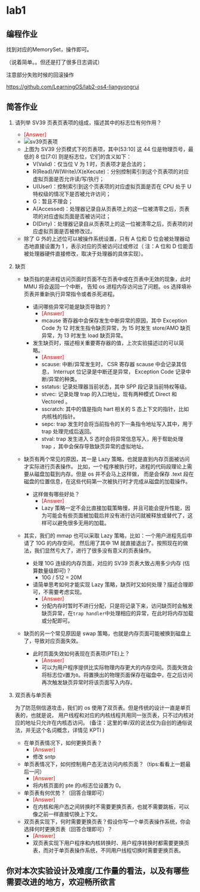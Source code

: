 # lab1

## 编程作业

找到对应的MemorySet，操作即可。

（说着简单。。但还是打了很多日志调试）

注意部分失败时候的回滚操作

<https://github.com/LearningOS/lab2-os4-liangyongrui>

## 简答作业

1. 请列举 SV39 页表页表项的组成，描述其中的标志位有何作用？

   - <font color=red>[Answer]</font>
   - ![sv39页表项](http://rcore-os.cn/rCore-Tutorial-Book-v3/_images/sv39-pte.png)
   - 上图为 SV39 分页模式下的页表项，其中[53:10] 这 44 位是物理页号，最低的 8 位[7:0] 则是标志位，它们的含义如下：
     - V(Valid)：仅当位 V 为 1 时，页表项才是合法的；
     - R(Read)/W(Write)/X(eXecute)：分别控制索引到这个页表项的对应虚拟页面是否允许读/写/执行；
     - U(User)：控制索引到这个页表项的对应虚拟页面是否在 CPU 处于 U 特权级的情况下是否被允许访问；
     - G：暂且不理会；
     - A(Accessed)：处理器记录自从页表项上的这一位被清零之后，页表项的对应虚拟页面是否被访问过；
     - D(Dirty)：处理器记录自从页表项上的这一位被清零之后，页表项的对应虚拟页面是否被修改过。
   - 除了 G 外的上述位可以被操作系统设置，只有 A 位和 D 位会被处理器动态地直接设置为 1 ，表示对应的页被访问过或修过（ 注：A 位和 D 位能否被处理器硬件直接修改，取决于处理器的具体实现）。

1. 缺页

   - 缺页指的是进程访问页面时页面不在页表中或在页表中无效的现象，此时 MMU 将会返回一个中断， 告知 os 进程内存访问出了问题。os 选择填补页表并重新执行异常指令或者杀死进程。

     - 请问哪些异常可能是缺页导致的？
       - <font color=red>[Answer]</font>
       - mcause 寄存器中会保存发生中断异常的原因，其中 Exception Code 为 12 时发生指令缺页异常，为 15 时发生 store/AMO 缺页异常，为 13 时发生 load 缺页异常。
     - 发生缺页时，描述相关重要寄存器的值，上次实验描述过的可以简略。
       - <font color=red>[Answer]</font>
       - scause: 中断/异常发生时， CSR 寄存器 scause 中会记录其信息， Interrupt 位记录是中断还是异常， Exception Code 记录中断/异常的种类。
       - sstatus: 记录处理器当前状态，其中 SPP 段记录当前特权等级。
       - stvec: 记录处理 trap 的入口地址，现有两种模式 Direct 和 Vectored 。
       - sscratch: 其中的值是指向 hart 相关的 S 态上下文的指针，比如内核栈的指针。
       - sepc: trap 发生时会将当前指令的下一条指令地址写入其中，用于 trap 处理完成后返回。
       - stval: trap 发生进入 S 态时会将异常信息写入，用于帮助处理 trap ，其中会保存导致缺页异常的虚拟地址。

   - 缺页有两个常见的原因，其一是 Lazy 策略，也就是直到内存页面被访问才实际进行页表操作。 比如，一个程序被执行时，进程的代码段理论上需要从磁盘加载到内存。但是 os 并不会马上这样做， 而是会保存 .text 段在磁盘的位置信息，在这些代码第一次被执行时才完成从磁盘的加载操作。

     - 这样做有哪些好处？
       - <font color=red>[Answer]</font>
       - Lazy 策略一定不会比直接加载策略慢，并且可能会提升性能，因为可能会有些页面被加载后并没有进行访问就被释放或替代了，这样可以避免很多无用的加载。

   - 其实，我们的 mmap 也可以采取 Lazy 策略，比如：一个用户进程先后申请了 10G 的内存空间， 然后用了其中 1M 就直接退出了。按照现在的做法，我们显然亏大了，进行了很多没有意义的页表操作。

     - 处理 10G 连续的内存页面，对应的 SV39 页表大致占用多少内存 (估算数量级即可)？
       - 10G / 512 = 20M
     - 请简单思考如何才能实现 Lazy 策略，缺页时又如何处理？描述合理即可，不需要考虑实现。
       - <font color=red>[Answer]</font>
       - 分配内存时暂时不进行分配，只是将记录下来，访问缺页时会触发缺页异常，在`trap handler`中处理相应的异常，在此时将内存加载或分配即可。

   - 缺页的另一个常见原因是 swap 策略，也就是内存页面可能被换到磁盘上了，导致对应页面失效。

     - 此时页面失效如何表现在页表项(PTE)上？
       - <font color=red>[Answer]</font>
       - 可以为用户程序提供比实际物理内存更大的内存空间。页面失效会将标志位`V`置为`0`。将置换出的物理页面保存在磁盘中，在之后访问再次触发缺页异常时将该页面写入内存。

1. 双页表与单页表

   为了防范侧信道攻击，我们的 os 使用了双页表。但是传统的设计一直是单页表的，也就是说， 用户线程和对应的内核线程共用同一张页表，只不过内核对应的地址只允许在内核态访问。 (备注：这里的单/双的说法仅为自创的通俗说法，并无这个名词概念，详情见 KPTI )

   - 在单页表情况下，如何更换页表？
     - <font color=red>[Answer]</font>
     - 修改 sntp
   - 单页表情况下，如何控制用户态无法访问内核页面？（tips:看看上一题最后一问）
     - <font color=red>[Answer]</font>
     - 将内核页面的 pte 的`U`标志位设置为 0。
   - 单页表有何优势？（回答合理即可）
     - <font color=red>[Answer]</font>
     - 在内核和用户态之间转换时不需要更换页表，也就不需要跳板，可以像之前一样直接切换上下文。
   - 双页表实现下，何时需要更换页表？假设你写一个单页表操作系统，你会选择何时更换页表（回答合理即可）？
     - <font color=red>[Answer]</font>
     - 双页表实现下用户程序和内核转换时、用户程序转换时都需要更换页表，而对于单页表操作系统，不同用户线程切换时需要更换页表。

## 你对本次实验设计及难度/工作量的看法，以及有哪些需要改进的地方，欢迎畅所欲言
